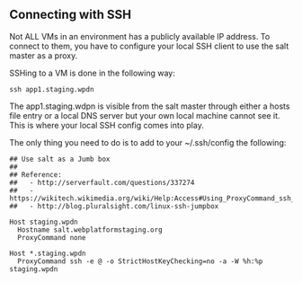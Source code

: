 
## Connecting with SSH

Not ALL VMs in an environment has a publicly available IP address. To connect
to them, you have to configure your local SSH client to use the salt master as
a proxy.

SSHing to a VM is done in the following way:

    ssh app1.staging.wpdn

The app1.staging.wdpn is visible from the salt master through either a hosts file
entry or a local DNS server but your own local machine cannot see it. This is
where your local SSH config comes into play.

The only thing you need to do is to add to your ~/.ssh/config the following:

    ## Use salt as a Jumb box
    ##
    ## Reference:
    ##   - http://serverfault.com/questions/337274
    ##   - https://wikitech.wikimedia.org/wiki/Help:Access#Using_ProxyCommand_ssh_option
    ##   - http://blog.pluralsight.com/linux-ssh-jumpbox

    Host staging.wpdn
      Hostname salt.webplatformstaging.org
      ProxyCommand none

    Host *.staging.wpdn
      ProxyCommand ssh -e @ -o StrictHostKeyChecking=no -a -W %h:%p staging.wpdn
